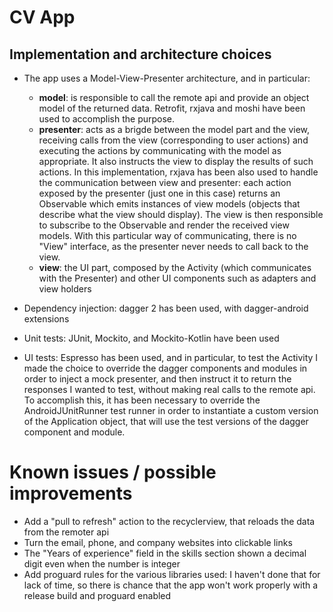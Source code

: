 CV App
======

Implementation and architecture choices
---------------------------------------

- The app uses a Model-View-Presenter architecture, and in particular:
  - **model**: is responsible to call the remote api and provide an
  object model of the returned data. Retrofit, rxjava and moshi have been used
  to accomplish the purpose.
  - **presenter**: acts as a brigde between the model part and the view, receiving
    calls from the view (corresponding to user actions) and executing the actions
    by communicating with the model as appropriate. It also instructs the view to
    display the results of such actions.
    In this implementation, rxjava has been also used to handle the communication between
    view and presenter: each action exposed by the presenter (just one in this case) returns
    an Observable which emits instances of view models (objects that describe what the view
    should display). The view is then responsible to subscribe to the Observable and
    render the received view models.
    With this particular way of communicating, there is no "View" interface, as the presenter
    never needs to call back to the view.
  - **view**: the UI part, composed by the Activity (which communicates with the Presenter)
    and other UI components such as adapters and view holders

- Dependency injection: dagger 2 has been used, with dagger-android extensions

- Unit tests: JUnit, Mockito, and Mockito-Kotlin have been used

- UI tests: Espresso has been used, and in particular, to test the Activity I made the choice
  to override the dagger components and modules in order to inject a mock presenter, and then
  instruct it to return the responses I wanted to test, without making real calls to the
  remote api. To accomplish this, it has been necessary to override the AndroidJUnitRunner test runner
  in order to instantiate a custom version of the Application object, that will use the test
  versions of the dagger component and module.

Known issues / possible improvements
====================================

- Add a "pull to refresh" action to the recyclerview, that reloads the data from the
remoter api
- Turn the email, phone, and company websites into clickable links
- The "Years of experience" field in the skills section shown a decimal digit even when
the number is integer
- Add proguard rules for the various libraries used: I haven't done that for lack of time,
so there is chance that the app won't work properly with a release build and proguard enabled
